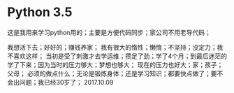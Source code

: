 # Python 3.5
这是我用来学习python用的；主要是方便代码同步；家公司不用老导代码；


我想活下去；好好的；赚钱养家；
我有很大的惰性；懒惰；不坚持；没定力；我不喜欢这样；
当初是受了刺激才去学运维；攒足了劲；学了4个月；到最后迷茫的学了下来；因为当时的压力够大；梦想也够大；
现在的压力也好大；家；孩子；父母；
必须的做点什么；无论是锻炼身体；还是学习知识；都要快点做了；要不会出问题；我已经30岁了；
																						2017.10.09